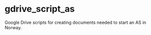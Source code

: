 gdrive_script_as
================

Google Drive scripts for creating documents needed to start an AS in Norway.
